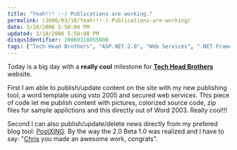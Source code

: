 ```yaml
---
title: "Yeah!!! :-) Publications are working."
permalink: /2006/03/18/Yeah!!!-)-Publications-are-working/
date: 3/18/2006 5:50:00 PM
updated: 3/18/2006 5:50:00 PM
disqusIdentifier: 20060318055000
tags: ["Tech Head Brothers", "ASP.NET 2.0", "Web Services", ".NET Framework 2.0"]
---
```

Today is a big day with a **really cool** milestone for 
**[Tech Head 
Brothers](http://www.techheadbrothers.com/)** website.

First I am able to publish/update content on the site with my new publishing 
tool; a word template using vsto 2005 and secured web services. This piece of 
code let me publish content with pictures, colorized source code, zip files for 
sample applictions and this directly out of Word 2003. Really cool!!!
<!-- more -->

Second I can also publish/update/delete news directly from my prefered blog 
tool: [PostXING](http://projectdistributor.net/Releases/Release.aspx?releaseId=325). 
By the way the 2.0 Beta 1.0 was realized and I have to say: "[Chris](http://www.chrisfrazier.net/blog/) you made an awesome work, 
congrats".
